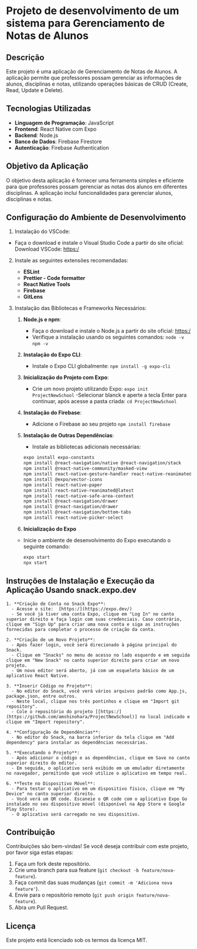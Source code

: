 # Projeto de desenvolvimento de um sistema para Gerenciamento de Notas de Alunos

## Descrição

Este projeto é uma aplicação de Gerenciamento de Notas de Alunos. A aplicação permite que professores possam gerenciar as informações de alunos, disciplinas e notas, utilizando operações básicas de CRUD (Create, Read, Update e Delete).

## Tecnologias Utilizadas

- **Linguagem de Programação**: JavaScript
- **Frontend**: React Native com Expo
- **Backend**: Node.js
- **Banco de Dados**: Firebase Firestore
- **Autenticação**: Firebase Authentication

## Objetivo da Aplicação

O objetivo desta aplicação é fornecer uma ferramenta simples e eficiente para que professores possam gerenciar as notas dos alunos em diferentes disciplinas. A aplicação inclui funcionalidades para gerenciar alunos, disciplinas e notas.

## Configuração do Ambiente de Desenvolvimento

1. Instalação do VSCode:
 - Faça o download e instale o Visual Studio Code a partir do site oficial: Download VSCode: [https:/](https://code.visualstudio.com/)

2. Instale as seguintes extensões recomendadas:
   - **ESLint**
   - **Prettier - Code formatter**
   - **React Native Tools**
   - **Firebase**
   - **GitLens**

3. Instalação das Bibliotecas e Frameworks Necessários:

   1. **Node.js e npm**:
      - Faça o download e instale o Node.js a partir do site oficial: [https:/](https://nodejs.org/)
      - Verifique a instalação usando os seguintes comandos:
         `node -v`
         `npm -v`

    2. **Instalação do Expo CLI**:
         - Instale o Expo CLI globalmente:
           `npm install -g expo-cli`
   
    3. **Inicialização do Projeto com Expo**:
       - Crie um novo projeto utilizando Expo:
         `expo init ProjectNewSchool`
       -Selecionar blanck e aperte a tecla Enter para continuar, após acesse a pasta criada:
         `cd ProjectNewSchool`

    5. **Instalação do Firebase**:
       - Adicione o Firebase ao seu projeto
         `npm install firebase`

    6. **Instalação de Outras Dependências**:
       - Instale as bibliotecas adicionais necessárias:
        ```bash
        expo install expo-constants
        npm install @react-navigation/native @react-navigation/stack
        npm install @react-native-community/masked-view
        npm install react-native-gesture-handler react-native-reanimated react-native-screens react-native-safe-area-context
        npm install @expo/vector-icons
        npm install react-native-paper
        npm install react-native-reanimated@latest
        npm install react-native-safe-area-context
        npm install @react-navigation/drawer
        npm install @react-navigation/drawer
        npm install @react-navigation/bottom-tabs
        npm install react-native-picker-select
        ```

    7. **Inicialização do Expo**
      - Inicie o ambiente de desenvolvimento do Expo executando o seguinte comando:
        ```bash
        expo start
        npx start
        ```

## Instruções de Instalação e Execução da Aplicação Usando snack.expo.dev

    1. **Criação de Conta no Snack Expo**:
      - Acesse o site:  [https:/](https://expo.dev/)
      - Se você já tiver uma conta Expo, clique em "Log In" no canto superior direito e faça login com suas credenciais. Caso contrário, clique em "Sign Up" para criar uma nova conta e siga as instruções fornecidas para completar o processo de criação da conta.

    2. **Criação de um Novo Projeto**:
      - Após fazer login, você será direcionado à página principal do Snack.
      - Clique em "Snacks" no menu de acesso no lado esquerdo e em seguida clique em "New Snack" no canto superior direito para criar um novo projeto.
      - Um novo editor será aberto, já com um esqueleto básico de um aplicativo React Native.

    3. **Inserir Código no Projeto**:
      - No editor do Snack, você verá vários arquivos padrão como App.js, package.json, entre outros.
      - Neste local, clique nos três pontinhos e clique em "Import git repository".
      - Cole o repositório do projeto [[https:/](https://github.com/amshinohara/ProjectNewSchool)] no local indicado e clique em "Import repository".

    4. **Configuração de Dependências**:
      - No editor do Snack, na barra inferior da tela clique em "Add dependency" para instalar as dependências necessárias.

    5. **Executando o Projeto**:
      - Após adicionar o código e as dependências, clique em Save no canto superior direito do editor.
      - Em seguida, o aplicativo será exibido em um emulador diretamente no navegador, permitindo que você utilize o aplicativo em tempo real.
      
    6. **Teste no Dispositivo Móvel**:
      - Para testar o aplicativo em um dispositivo físico, clique em "My Device" no canto superior direito.
      - Você verá um QR code. Escaneie o QR code com o aplicativo Expo Go instalado no seu dispositivo móvel (disponível na App Store e Google Play Store).
      - O aplicativo será carregado no seu dispositivo.

## Contribuição

Contribuições são bem-vindas! Se você deseja contribuir com este projeto, por favor siga estas etapas:

1. Faça um fork deste repositório.
2. Crie uma branch para sua feature (`git checkout -b feature/nova-feature`).
3. Faça commit das suas mudanças (`git commit -m 'Adiciona nova feature'`).
4. Envie para o repositório remoto (`git push origin feature/nova-feature`).
5. Abra um Pull Request.

## Licença

Este projeto está licenciado sob os termos da licença MIT.
